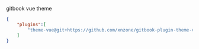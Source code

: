 gitbook vue theme

```json
{
    "plugins":[
        "theme-vue@git+https://github.com/xnzone/gitbook-plugin-theme-vue.git#0.0.1"
    ]
}
```